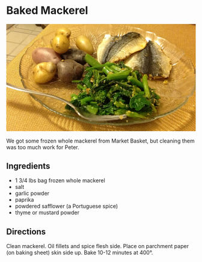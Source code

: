 # Baked Mackerel

![baked mackerel](images/baked_mackerel.jpg)

We got some frozen whole mackerel from Market Basket, but cleaning them was too much work for Peter.

## Ingredients

* 1 3/4 lbs bag frozen whole mackerel
* salt
* garlic powder
* paprika
* powdered safflower (a Portuguese spice)
* thyme or mustard powder

## Directions

Clean mackerel. Oil fillets and spice flesh side. Place on parchment paper (on baking sheet) skin side up. Bake 10-12 minutes at 400°.
